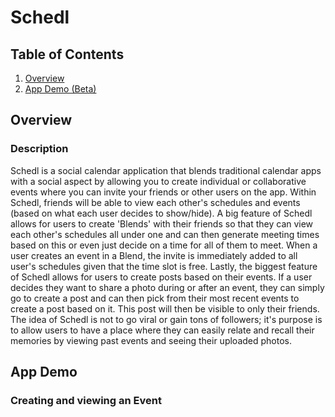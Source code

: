 # Schedl

## Table of Contents

1. [Overview](#Overview)
2. [App Demo (Beta)](#App-Demo)

## Overview

### Description

Schedl is a social calendar application that blends traditional calendar apps with a social aspect by allowing you to create individual or collaborative events where you can invite your friends or other users on the app. Within Schedl, friends will be able to view each other's schedules and events (based on what each user decides to show/hide). A big feature of Schedl allows for users to create 'Blends' with their friends so that they can view each other's schedules all under one and can then generate meeting times based on this or even just decide on a time for all of them to meet. When a user creates an event in a Blend, the invite is immediately added to all user's schedules given that the time slot is free. Lastly, the biggest feature of Schedl allows for users to create posts based on their events. If a user decides they want to share a photo during or after an event, they can simply go to create a post and can then pick from their most recent events to create a post based on it. This post will then be visible to only their friends. The idea of Schedl is not to go viral or gain tons of followers; it's purpose is to allow users to have a place where they can easily relate and recall their memories by viewing past events and seeing their uploaded photos.

## App Demo

### Creating and viewing an Event
